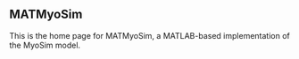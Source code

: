 ## MATMyoSim

This is the home page for MATMyoSim, a MATLAB-based implementation of the MyoSim model.
